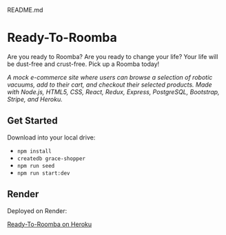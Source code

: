 README.md

# Ready-To-Roomba

Are you ready to Roomba? Are you ready to change your life? Your life will be dust-free and crust-free. Pick up a Roomba today!

_A mock e-commerce site where users can browse a selection of robotic vacuums, add to their cart, and checkout their selected products. Made with Node.js, HTML5, CSS, React, Redux, Express, PostgreSQL, Bootstrap, Stripe, and Heroku._

## Get Started

Download into your local drive:

- `npm install`
- `createdb grace-shopper`
- `npm run seed`
- `npm run start:dev`

## Render

Deployed on Render:

<a href='https://ready-to-roomba.onrender.com/'>Ready-To-Roomba on Heroku</a>

